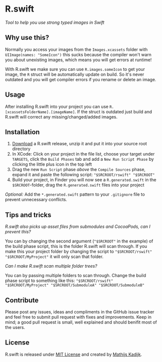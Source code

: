 # R.swift
_Tool to help you use strong typed images in Swift_

## Why use this?

Normally you access your images from the `Images.xcassets` folder with `UIImage(names: "SomeIcon")` this sucks because the compiler won't warn you about unexisting images, which means you will get errors at runtime!

With R.swift we make sure you can use `R.images.someIcon` to get your image, the `R` struct will be automatically update on build. So it's never outdated and you will get compiler errors if you rename or delete an image.

## Usage

After installing R.swift into your project you can use `R.[xcassetsFolderName].[imageName]`. If the struct is outdated just build and R.swift will correct any missing/changed/added images.

## Installation

1. [Download](https://github.com/mac-cain13/R.swift/releases) a R.swift release, unzip it and put it into your source root directory
2. In XCode: Click on your project in the file list, choose your target under `TARGETS`, click the `Build Phases` tab and add a `New Run Script Phase` by clicking the little plus icon in the top left
3. Drag the new `Run Script` phase *above* the `Compile Sources` phase, expand it and paste the following script: `"$SRCROOT/rswift" "$SRCROOT"`
4. Build your project, in Finder you will now see a `R.generated.swift` in the `$SRCROOT`-folder, drag the `R.generated.swift` files into your project

_Optional:_ Add the `*.generated.swift` pattern to your `.gitignore` file to prevent unnecessary conflicts.

## Tips and tricks

*R.swift also picks up asset files from submodules and CocoaPods, can I prevent this?*

You can by changing the second argument (`"$SRCROOT"` in the example) of the build phase script, this is the folder R.swift will scan through. If you make this your project folder by changing the script to `"$SRCROOT/rswift" "$SRCROOT/MyProject"` it will only scan that folder.

*Can I make R.swift scan multiple folder trees?*

You can by passing multiple folders to scan through. Change the build phase script to something like this: `"$SRCROOT/rswift" "$SRCROOT/MyProject" "$SRCROOT/SubmoduleA" "$SRCROOT/SubmoduleB"`

## Contribute

Please post any issues, ideas and compliments in the GitHub issue tracker and feel free to submit pull request with fixes and improvements. Keep in mind; a good pull request is small, well explained and should benifit most of the users.

## License

R.swift is released under [MIT License](License) and created by [Mathijs Kadijk](https://github.com/mac-cain13).
